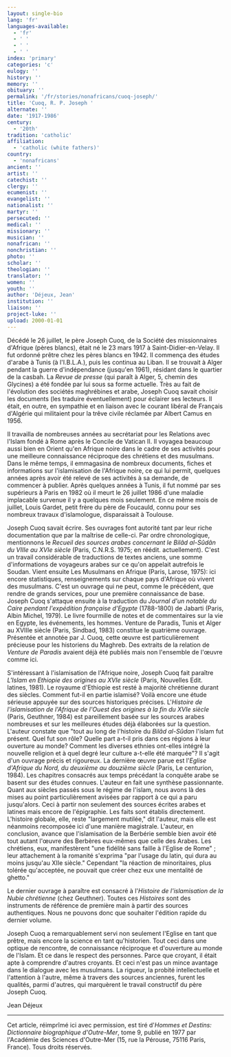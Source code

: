 ```yaml
---
layout: single-bio
lang: 'fr'
languages-available:
  - 'fr'
  - ' '
  - ' '
  - ' '
index: 'primary'
categories: 'c'
eulogy: ''
history: ''
memory: ''
obituary: ''
permalink: '/fr/stories/nonafricans/cuoq-joseph/'
title: 'Cuoq, R. P. Joseph '
alternate: ''
date: '1917-1986'
century:
  - '20th'
tradition: 'catholic'
affiliation:
  - 'catholic (white fathers)'
country:
  - 'nonafricans'
ancient: ''
artist: ''
catechist: ''
clergy: ''
ecumenist: ''
evangelist: ''
nationalist: ''
martyr: ''
persecuted: ''
medical: ''
missionary: ''
musician: ''
nonafrican: ''
nonchristian: ''
photo: ''
scholar: ''
theologian: ''
translator: ''
women: ''
youth: ''
author: 'Déjeux, Jean'
institution: ''
liaison: ''
project-luke: ''
upload: 2000-01-01
---
```



Décédé le 26 juillet, le père Joseph Cuoq, de la Société des missionnaires d'Afrique (pères blancs), était né le 23 mars 1917 à Saint-Didier-en-Velay. Il fut ordonné prêtre chez les pères blancs en 1942. Il commença des études d'arabe à Tunis (à l'I.B.L.A.), puis les continua au Liban. Il se trouvait à Alger pendant la guerre d'indépendance (jusqu'en 1961), résidant dans le quartier de la casbah. La *Revue de presse* (qui paraît à Alger, 5, chemin des Glycines) a été fondée par lui sous sa forme actuelle. Très au fait de l'évolution des sociétés maghrébines et arabe, Joseph Cuoq savait choisir les documents (les traduire éventuellement) pour éclairer ses lecteurs. Il était, en outre, en sympathie et en liaison avec le courant libéral de Français d'Algérie qui militaient pour la trêve civile réclamée par Albert Camus en 1956.

Il travailla de nombreuses années au secrétariat pour les Relations avec l'Islam fondé à Rome après le Concile de Vatican II. Il voyagea beaucoup aussi bien en Orient qu'en Afrique noire dans le cadre de ses activités pour une meilleure connaissance réciproque des chrétiens et des musulmans.  Dans le même temps, il emmagasina de nombreux documents, fiches et informations sur l'islamisation de l'Afrique noire, ce qui lui permit, quelques années après avoir été relevé de ses activités à sa demande, de commencer à publier. Après quelques années à Tunis, il fut nommé par ses supérieurs à Paris en 1982 où il meurt le 26 juillet 1986 d'une maladie implacable survenue il y a quelques mois seulement. En ce même mois de juillet, Louis Gardet, petit frère du père de Foucauld, connu pour ses nombreux travaux d'islamologue, disparaissait à Toulouse.

Joseph Cuoq savait écrire. Ses ouvrages font autorité tant par leur riche documentation que par la maîtrise de celle-ci. Par ordre chronologique, mentionnons le *Recueil des sources arabes concernant le Bilâd al-Sûdân du VIIIe au XVIe siècle* (Paris, C.N.R.S. 1975; en réédit. actuellement). C'est un travail considérable de traductions de textes anciens, une somme d'informations de voyageurs arabes sur ce qu'on appelait autrefois le Soudan. Vient ensuite Les Musulmans en Afrique (Paris, Larose, 1975): ici encore statistiques, renseignements sur chaque pays d'Afrique où vivent des musulmans. C'est un ouvrage qui ne peut, comme le précédent, que rendre de grands services, pour une première connaissance de base. Joseph Cuoq s'attaque ensuite à la traduction du *Journal d'un notable du Caire pendant l'expédition française d'Egypte* (1788-1800) de Jabarti (Paris, Albin Michel, 1979). Le livre fourmille de notes et de commentaires sur la vie en Egypte, les événements, les hommes. Venture de Paradis, Tunis et Alger au XVIIIe siècle (Paris, Sindbad, 1983) constitue le quatrième ouvrage. Présentée et annotée par J. Cuoq, cette œuvre est particulièrement précieuse pour les historiens du Maghreb. Des extraits de la relation de *Venture de Paradis* avaient déjà été publiés mais non l'ensemble de l'œuvre comme ici.

S'intéressant à l'islamisation de l'Afrique noire, Joseph Cuoq fait paraître *L'Islam en Ethiopie des origines au XVIe siècle* (Paris, Nouvelles Edit. latines, 1981). Le royaume d'Ethiopie est resté à majorité chrétienne durant des siècles. Comment fut-il en partie islamisé? Voilà encore une étude sérieuse appuyée sur des sources historiques précises. L'*Histoire de l'islamisation de l'Afrique de l'Ouest des origines à la fin du XVIe siècle* (Paris, Geuthner, 1984) est pareillement basée sur les sources arabes nombreuses et sur les meilleures études déjà élaborées sur la question. L'auteur constate que "tout au long de l'histoire du *Bilâd al-Sûdan* l'islam fut présent. Quel fut son rôle? Quelle part a-t-il pris dans ces régions à leur ouverture au monde? Comment les diverses ethnies ont-elles intégré la nouvelle religion et à quel degré leur culture a-t-elle été marquée"? Il s'agit d'un ouvrage précis et rigoureux. La dernière œuvre parue est l'*Eglise d'Afrique du Nord, du deuxième au douzième siècle* (Paris, Le centurion, 1984). Les chapitres consacrés aux temps précédant la conquête arabe se basent sur des études connues. L'auteur en fait une synthèse passionnante. Quant aux siècles passés sous le régime de l'islam, nous avons là des mises au point particulièrement avisées par rapport à ce qui a paru jusqu'alors. Ceci à partir non seulement des sources écrites arabes et latines mais encore de l'épigraphie. Les faits sont établis directement. L'histoire globale, elle, reste "largement mutilée," dit l'auteur, mais elle est néanmoins recomposée ici d'une manière magistrale. L'auteur, en conclusion, avance que l'islamisation de la Berbérie semble bien avoir été tout autant l'œuvre des Berbères eux-mêmes que celle des Arabes. Les chrétiens, eux, manifestèrent "une fidélité sans faille à l'Eglise de Rome" ; leur attachement à la romanité s'exprima "par l'usage du latin, qui dura au moins jusqu'au XIIe siècle." Cependant "la réaction de minoritaires, plus tolérée qu'acceptée, ne pouvait que créer chez eux une mentalité de ghetto."

Le dernier ouvrage à paraître est consacré à l'*Histoire de l'islamisation de la Nubie chrétienne* (chez Geuthner). Toutes ces *Histoires* sont des instruments de référence de première main à partir des sources authentiques. Nous ne pouvons donc que souhaiter l'édition rapide du dernier volume.

Joseph Cuoq a remarquablement servi non seulement l'Eglise en tant que prêtre, mais encore la science en tant qu'historien. Tout ceci dans une optique de rencontre, de connaissance réciproque et d'ouverture au monde de l'Islam. Et ce dans le respect des personnes. Parce que croyant, il était apte à comprendre d'autres croyants. Et ceci n'est pas un mince avantage dans le dialogue avec les musulmans. La rigueur, la probité intellectuelle et l'attention à l'autre, même à travers des sources anciennes, furent les qualités, parmi d'autres, qui marquèrent le travail constructif du père Joseph Cuoq.

Jean Déjeux

---

Cet article, réimprîmé ici avec permission, est tiré d'*Hommes et Destins: Dictionnaire biographique d'Outre-Mer*, tome 9, publié en 1977 par l'Académie des Sciences d'Outre-Mer (15, rue la Pérouse, 75116 Paris, France). Tous droits réservés.